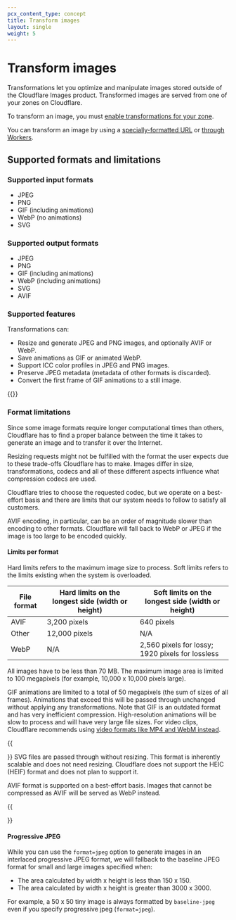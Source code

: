 ```yaml
---
pcx_content_type: concept
title: Transform images
layout: single
weight: 5
---
```


# Transform images

Transformations let you optimize and manipulate images stored outside of the Cloudflare Images product. Transformed images are served from one of your zones on Cloudflare.

To transform an image, you must [enable transformations for your zone](/images/get-started/#enable-transformations/).

You can transform an image by using a [specially-formatted URL](/images/transform-images/transform-via-url/) or [through Workers](/images/transform-images/transform-via-workers/).

## Supported formats and limitations

### Supported input formats

* JPEG
* PNG
* GIF (including animations)
* WebP (no animations)
* SVG

### Supported output formats

* JPEG
* PNG
* GIF (including animations)
* WebP (including animations)
* SVG
* AVIF

### Supported features

Transformations can:

* Resize and generate JPEG and PNG images, and optionally AVIF or WebP.
* Save animations as GIF or animated WebP.
* Support ICC color profiles in JPEG and PNG images.
* Preserve JPEG metadata (metadata of other formats is discarded).
* Convert the first frame of GIF animations to a still image.

{{<render file="_svg.md">}}

### Format limitations

Since some image formats require longer computational times than others, Cloudflare has to find a proper balance between the time it takes to generate an image and to transfer it over the Internet.

Resizing requests might not be fulfilled with the format the user expects due to these trade-offs Cloudflare has to make. Images differ in size, transformations, codecs and all of these different aspects influence what compression codecs are used.

Cloudflare tries to choose the requested codec, but we operate on a best-effort basis and there are limits that our system needs to follow to satisfy all customers.

AVIF encoding, in particular, can be an order of magnitude slower than encoding to other formats. Cloudflare will fall back to WebP or JPEG if the image is too large to be encoded quickly.

#### Limits per format

Hard limits refers to the maximum image size to process. Soft limits refers to the limits existing when the system is overloaded.

File format  | Hard limits on the longest side (width or height) | Soft limits on the longest side (width or height)
------------ | ------------------------------------------------- | -------------------------------------------------
AVIF         | 3,200 pixels                                      | 640 pixels
Other        | 12,000 pixels                                     | N/A
WebP         | N/A                                               | 2,560 pixels for lossy; 1920 pixels for lossless

All images have to be less than 70 MB. The maximum image area is limited to 100 megapixels (for example, 10,000 x 10,000 pixels large).

GIF animations are limited to a total of 50 megapixels (the sum of sizes of all frames). Animations that exceed this will be passed through unchanged without applying any transformations. Note that GIF is an outdated format and has very inefficient compression. High-resolution animations will be slow to process and will have very large file sizes. For video clips, Cloudflare recommends using [video formats like MP4 and WebM instead](/stream/).

{{<Aside type="warning" header="Important">}}
SVG files are passed through without resizing. This format is inherently scalable and does not need resizing. Cloudflare does not support the HEIC (HEIF) format and does not plan to support it.

AVIF format is supported on a best-effort basis. Images that cannot be compressed as AVIF will be served as WebP instead.

{{</Aside>}}

#### Progressive JPEG

While you can use the `format=jpeg` option to generate images in an interlaced progressive JPEG format, we will fallback to the baseline JPEG format for small and large images specified when:

* The area calculated by width x height is less than 150 x 150.
* The area calculated by width x height is greater than 3000 x 3000.

For example, a 50 x 50 tiny image is always formatted by `baseline-jpeg` even if you specify progressive jpeg (`format=jpeg`).